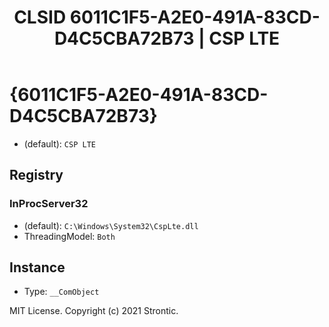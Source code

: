 ﻿---
title: "CLSID 6011C1F5-A2E0-491A-83CD-D4C5CBA72B73 | CSP LTE"
excerpt: What is COM-Object CLSID 6011C1F5-A2E0-491A-83CD-D4C5CBA72B73?
---

# {6011C1F5-A2E0-491A-83CD-D4C5CBA72B73}

* (default): `CSP LTE`

## Registry


### InProcServer32

* (default): `C:\Windows\System32\CspLte.dll`
* ThreadingModel: `Both`

## Instance

* Type: `__ComObject`

MIT License. Copyright (c) 2021 Strontic.


